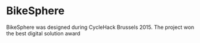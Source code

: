 # BikeSphere
BikeSphere was designed during CycleHack Brussels 2015. The project won the best digital solution award
